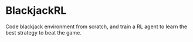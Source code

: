 # BlackjackRL

Code blackjack environment from scratch, and train a RL agent to learn the best strategy to beat the game.

